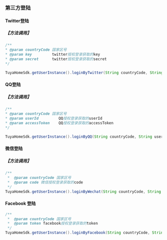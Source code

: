 ###  第三方登陆

#### Twitter登陆

##### 【方法调用】

```java
/**
* @param countryCode 国家区号
* @param key         twitter授权登录获取的key
* @param secret      twitter授权登录获取的secret
*/

TuyaHomeSdk.getUserInstance().loginByTwitter(String countryCode, String key, String secret, ILoginCallback callback);
```


#### QQ登陆

##### 【方法调用】

```java
/**
* @param countryCode 国家区号
* @param userId         QQ授权登录获取的userId
* @param accessToken    QQ授权登录获取的accessToken
*/

TuyaHomeSdk.getUserInstance().loginByQQ(String countryCode, String userId, String accessToken, ILoginCallback callback);
```

#### 微信登陆

##### 【方法调用】

```java
/**
 *  @param countryCode 国家区号
 *  @param code 微信授权登录获取的code
 */
TuyaHomeSdk.getUserInstance().loginByWechat(String countryCode, String code, ILoginCallback callback);

```

#### Facebook 登陆

```java
/**
 *  @param countryCode 国家区号
 *  @param token facebook授权登录获取的token
 */
TuyaHomeSdk.getUserInstance().loginByFacebook(String countryCode, String token, ILoginCallback callback);
```